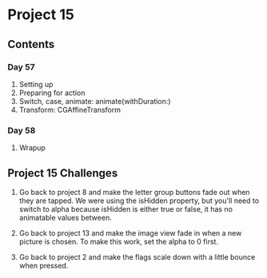 
# Project 15

## Contents

### Day 57

1. Setting up
2. Preparing for action
3. Switch, case, animate: animate(withDuration:)
4. Transform: CGAffineTransform

### Day 58
1. Wrapup

## Project 15 Challenges

1. Go back to project 8 and make the letter group buttons fade out when they are tapped. We were using the isHidden property, but you'll need to switch to alpha because isHidden is either true or false, it has no animatable values between.

2. Go back to project 13 and make the image view fade in when a new picture is chosen. To make this work, set the alpha to 0 first.

3. Go back to project 2 and make the flags scale down with a little bounce when pressed.
